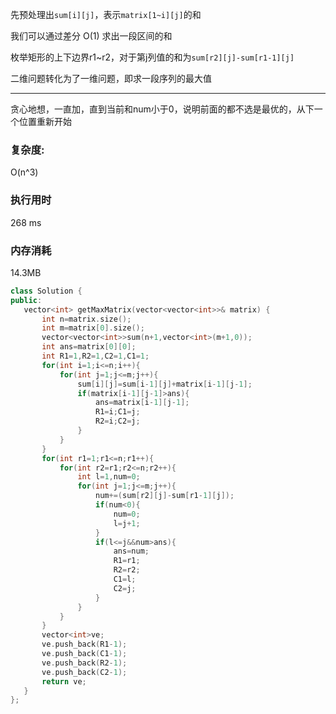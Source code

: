先预处理出`sum[i][j]`，表示`matrix[1~i][j]`的和

我们可以通过差分 O(1) 求出一段区间的和

枚举矩形的上下边界r1~r2，对于第j列值的和为`sum[r2][j]-sum[r1-1][j]`

二维问题转化为了一维问题，即求一段序列的最大值

---

贪心地想，一直加，直到当前和num小于0，说明前面的都不选是最优的，从下一个位置重新开始

### 复杂度:

O(n^3)  

### 执行用时

268 ms

### 内存消耗

14.3MB

 ```c++
class Solution {
public:
    vector<int> getMaxMatrix(vector<vector<int>>& matrix) {
        int n=matrix.size();
        int m=matrix[0].size();
        vector<vector<int>>sum(n+1,vector<int>(m+1,0));
        int ans=matrix[0][0];
        int R1=1,R2=1,C2=1,C1=1;
        for(int i=1;i<=n;i++){
            for(int j=1;j<=m;j++){
                sum[i][j]=sum[i-1][j]+matrix[i-1][j-1];
                if(matrix[i-1][j-1]>ans){
                    ans=matrix[i-1][j-1];
                    R1=i;C1=j;
                    R2=i;C2=j;
                }
            }
        }
        for(int r1=1;r1<=n;r1++){
            for(int r2=r1;r2<=n;r2++){
                int l=1,num=0;
                for(int j=1;j<=m;j++){
                    num+=(sum[r2][j]-sum[r1-1][j]);
                    if(num<0){
                        num=0;
                        l=j+1;
                    } 
                    if(l<=j&&num>ans){
                        ans=num;
                        R1=r1;
                        R2=r2;
                        C1=l;
                        C2=j;
                    }
                }    
            }
        }
        vector<int>ve;
        ve.push_back(R1-1);
        ve.push_back(C1-1);
        ve.push_back(R2-1);
        ve.push_back(C2-1);
        return ve;
    }
};
 ```

